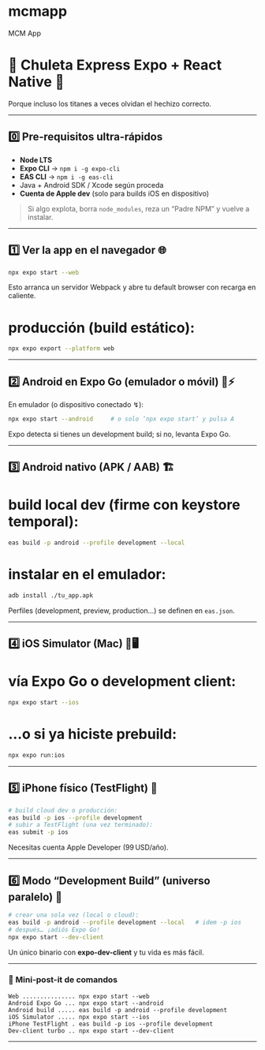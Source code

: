 # mcmapp
MCM App

# 🛟 Chuleta Express Expo + React Native 🙌  
Porque incluso los titanes a veces olvidan el hechizo correcto.

---

## 0️⃣ Pre‐requisitos ultra‐rápidos
* **Node LTS**  
* **Expo CLI** → `npm i -g expo-cli`  
* **EAS CLI** → `npm i -g eas-cli`  
* Java + Android SDK / Xcode según proceda  
* **Cuenta de Apple dev** (solo para builds iOS en dispositivo)

> Si algo explota, borra `node_modules`, reza un “Padre NPM” y vuelve a instalar.  

---

## 1️⃣ Ver la app en el navegador 🌐
```bash
npx expo start --web
```
Esto arranca un servidor Webpack y abre tu default browser con recarga en caliente.  


# producción (build estático):
```bash
npx expo export --platform web
```
---

## 2️⃣ Android en **Expo Go** (emulador o móvil) 🤖⚡
En emulador (o dispositivo conectado ↯):
```bash
npx expo start --android     # o solo ‘npx expo start’ y pulsa A
```
Expo detecta si tienes un development build; si no, levanta Expo Go.  

---

## 3️⃣ Android nativo (APK / AAB) 🏗️
# build local dev (firme con keystore temporal):

```bash
eas build -p android --profile development --local
```
# instalar en el emulador:
```bash
adb install ./tu_app.apk
```
Perfiles (development, preview, production…) se definen en `eas.json`.  

---

## 4️⃣ iOS Simulator (Mac) 🍎🖥️
# vía Expo Go o development client:
```bash
npx expo start --ios
```
# …o si ya hiciste prebuild:
```bash
npx expo run:ios
```

---

## 5️⃣ iPhone físico (TestFlight) 📲
```bash
# build cloud dev o producción:
eas build -p ios --profile development
# subir a TestFlight (una vez terminado):
eas submit -p ios
```
Necesitas cuenta Apple Developer (99 USD/año).  

---

## 6️⃣ Modo “Development Build” (universo paralelo) 🚀
```bash
# crear una sola vez (local o cloud):
eas build -p android --profile development --local   # idem -p ios
# después… ¡adiós Expo Go!
npx expo start --dev-client
```
Un único binario con **expo-dev-client** y tu vida es más fácil.  

---

### 📝 Mini-post-it de comandos
```
Web ............... npx expo start --web
Android Expo Go ... npx expo start --android
Android build ..... eas build -p android --profile development
iOS Simulator ..... npx expo start --ios
iPhone TestFlight . eas build -p ios --profile development
Dev-client turbo .. npx expo start --dev-client
```

---
